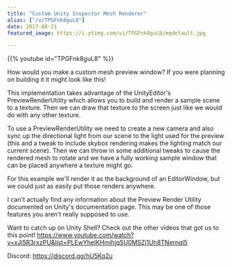```yaml
---
title: "Custom Unity Inspector Mesh Renderer"
alias: ["/v/TPGFnk8guL8"]
date: 2017-08-21
featured_image: https://i.ytimg.com/vi/TPGFnk8guL8/mqdefault.jpg

---
```


{{% youtube id="TPGFnk8guL8" %}}

How would you make a custom mesh preview window? If you were planning on building it it might look like this!

This implementation takes advantage of the UnityEditor's PreviewRenderUtility which allows you to build and render a sample scene to a texture. Then we can draw that texture to the screen just like we would do with any other texture.

To use a PreviewRenderUtility we need to create a new camera and also sync up the directional light from our scene to the light used for the preview (this and a tweak to include skybox rendering makes the lighting match our current scene). Then we can throw in some additional tweaks to cause the rendered mesh to rotate and we have a fully working sample window that can be placed anywhere a texture might go.

For this example we'll render it as the background of an EditorWindow, but we could just as easily put those renders anywhere.

I can't actually find any information about the Preview Render Utility documented on Unity's documentation page. This may be one of those features you aren't really supposed to use.

Want to catch up on Unity Shell? Check out the other videos that got us to this point! https://www.youtube.com/watch?v=xJi5R3rxzPU&list=PLEwYhelKHmihiq5U0MSZj1Uh8TNernql5

Discord: https://discord.gg/hU5Kq2u